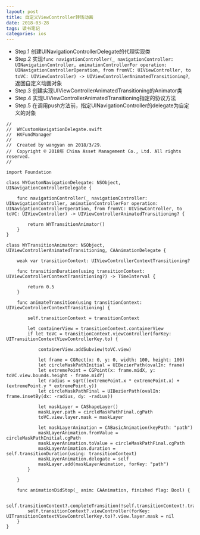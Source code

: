 ```yaml
---
layout: post
title: 自定义ViewController转场动画
date: 2018-03-28
tags: 读书笔记
categories: ios
---
```


- Step.1 创建UINavigationControllerDelegate的代理实现类
- Step.2 实现```func navigationController(_ navigationController: UINavigationController, animationControllerFor operation: UINavigationControllerOperation, from fromVC: UIViewController, to toVC: UIViewController) -> UIViewControllerAnimatedTransitioning?```,返回自定义动画对象
- Step.3 创建实现UIViewControllerAnimatedTransitioning的Animator类
- Step.4 实现UIViewControllerAnimatedTransitioning指定的协议方法
- Step.5 在调用push方法前，指定UINavigationController的delegate为自定义的对象
```
//
//  WYCustomNavigationDelegate.swift
//  HXFundManager
//
//  Created by wangyan on 2018/3/29.
//  Copyright © 2018年 China Asset Management Co., Ltd. All rights reserved.
//

import Foundation

class WYCustomNavigationDelegate: NSObject, UINavigationControllerDelegate {
    
    func navigationController(_ navigationController: UINavigationController, animationControllerFor operation: UINavigationControllerOperation, from fromVC: UIViewController, to toVC: UIViewController) -> UIViewControllerAnimatedTransitioning? {
        
        return WYTransitionAnimator()
    }
}

class WYTransitionAnimator: NSObject, UIViewControllerAnimatedTransitioning, CAAnimationDelegate {
    
    weak var transitionContext: UIViewControllerContextTransitioning?
    
    func transitionDuration(using transitionContext: UIViewControllerContextTransitioning?) -> TimeInterval {
        
        return 0.5
    }
    
    func animateTransition(using transitionContext: UIViewControllerContextTransitioning) {
        
        self.transitionContext = transitionContext
        
        let containerView = transitionContext.containerView
        if let toVC = transitionContext.viewController(forKey: UITransitionContextViewControllerKey.to) {
            
            containerView.addSubview(toVC.view)
            
            let frame = CGRect(x: 0, y: 0, width: 100, height: 100)
            let circleMaskPathInitial = UIBezierPath(ovalIn: frame)
            let extremePoint = CGPoint(x: frame.midX, y: toVC.view.bounds.height - frame.midY)
            let radius = sqrt((extremePoint.x * extremePoint.x) + (extremePoint.y * extremePoint.y))
            let circleMaskPathFinal = UIBezierPath(ovalIn: frame.insetBy(dx: -radius, dy: -radius))
            
            let maskLayer = CAShapeLayer()
            maskLayer.path = circleMaskPathFinal.cgPath
            toVC.view.layer.mask = maskLayer
            
            let maskLayerAnimation = CABasicAnimation(keyPath: "path")
            maskLayerAnimation.fromValue = circleMaskPathInitial.cgPath
            maskLayerAnimation.toValue = circleMaskPathFinal.cgPath
            maskLayerAnimation.duration = self.transitionDuration(using: transitionContext)
            maskLayerAnimation.delegate = self
            maskLayer.add(maskLayerAnimation, forKey: "path")
        }
        
    }
    
    func animationDidStop(_ anim: CAAnimation, finished flag: Bool) {
        
        self.transitionContext?.completeTransition(!self.transitionContext!.transitionWasCancelled)
        self.transitionContext?.viewController(forKey: UITransitionContextViewControllerKey.to)?.view.layer.mask = nil
    }
}
```